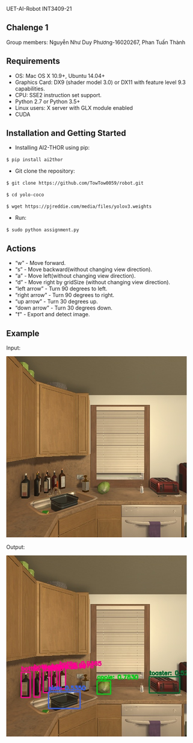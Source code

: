 UET-AI-Robot INT3409-21
## Chalenge 1

Group members:	Nguyễn Như Duy Phương-16020267, Phan Tuấn Thành 

## Requirements
* OS: Mac OS X 10.9+, Ubuntu 14.04+
* Graphics Card: DX9 (shader model 3.0) or DX11 with feature 	level 9.3 capabilities.
* CPU: SSE2 instruction set support.
* Python 2.7 or Python 3.5+
* Linux users: X server with GLX module enabled
* CUDA

## Installation and Getting Started
* Installing AI2-THOR using pip:

`$ pip install ai2thor`

* Git clone the repository:

`$ git clone https://github.com/TowTow0059/robot.git`

`$ cd yolo-coco`

`$ wget https://pjreddie.com/media/files/yolov3.weights`

* Run:

`$ sudo python assignment.py`

## Actions
* “w” - Move forward.
* “s” - Move backward(without changing view direction).
* “a” - Move left(without changing view direction).
* “d” - Move right by gridSize (without changing view direction).
* “left arrow” - Turn 90 degrees to left.
* “right arrow” - Turn 90 degrees to right.
* “up arrow” - Turn 30 degrees up.
* “down arrow” - Turn 30 degrees down.
* "f" - Export and detect image.
## Example
Input:

![input](/img/image.jpg)

Output:

![output](/img/detected_image.jpg)
